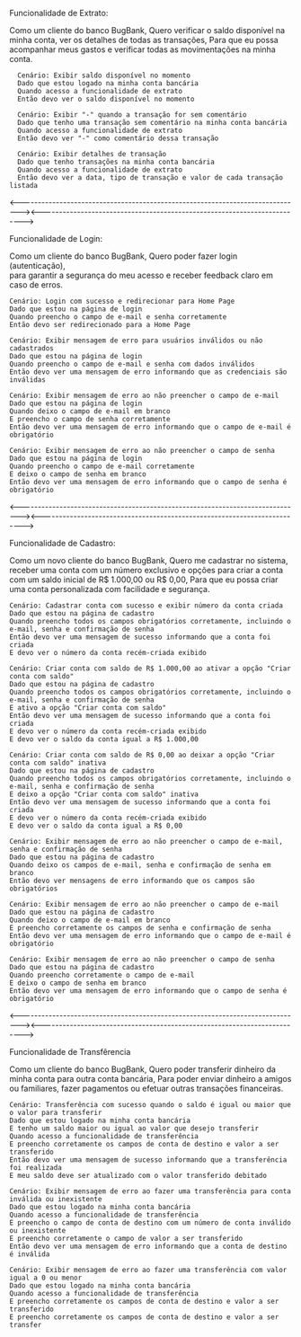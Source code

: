 Funcionalidade de Extrato:

Como um cliente do banco BugBank, 
Quero verificar o saldo disponível na minha conta, ver os detalhes de todas as transações, 
Para que eu possa acompanhar meus gastos e verificar todas as movimentações na minha conta.
    
      Cenário: Exibir saldo disponível no momento
      Dado que estou logado na minha conta bancária
      Quando acesso a funcionalidade de extrato
      Então devo ver o saldo disponível no momento
      
      Cenário: Exibir "-" quando a transação for sem comentário
      Dado que tenho uma transação sem comentário na minha conta bancária
      Quando acesso a funcionalidade de extrato
      Então devo ver "-" como comentário dessa transação
      
      Cenário: Exibir detalhes de transação
      Dado que tenho transações na minha conta bancária
      Quando acesso a funcionalidade de extrato
      Então devo ver a data, tipo de transação e valor de cada transação listada

<------------------------------------------------------------------------------><------------------------------------------------------------------------->


Funcionalidade de Login:

Como um cliente do banco BugBank, 
Quero poder fazer login (autenticação),  
para garantir a segurança do meu acesso e receber feedback claro em caso de erros.

    Cenário: Login com sucesso e redirecionar para Home Page
    Dado que estou na página de login
    Quando preencho o campo de e-mail e senha corretamente
    Então devo ser redirecionado para a Home Page
    
    Cenário: Exibir mensagem de erro para usuários inválidos ou não cadastrados
    Dado que estou na página de login
    Quando preencho o campo de e-mail e senha com dados inválidos
    Então devo ver uma mensagem de erro informando que as credenciais são inválidas
    
    Cenário: Exibir mensagem de erro ao não preencher o campo de e-mail
    Dado que estou na página de login
    Quando deixo o campo de e-mail em branco
    E preencho o campo de senha corretamente
    Então devo ver uma mensagem de erro informando que o campo de e-mail é obrigatório
    
    Cenário: Exibir mensagem de erro ao não preencher o campo de senha
    Dado que estou na página de login
    Quando preencho o campo de e-mail corretamente
    E deixo o campo de senha em branco
    Então devo ver uma mensagem de erro informando que o campo de senha é obrigatório

<------------------------------------------------------------------------------><------------------------------------------------------------------------->


Funcionalidade de Cadastro: 

Como um novo cliente do banco BugBank, 
Quero me cadastrar no sistema, receber uma conta com um número exclusivo e opções para criar a conta com um saldo inicial de R$ 1.000,00 ou R$ 0,00,
Para que eu possa criar uma conta personalizada com facilidade e segurança.

    Cenário: Cadastrar conta com sucesso e exibir número da conta criada
    Dado que estou na página de cadastro
    Quando preencho todos os campos obrigatórios corretamente, incluindo o e-mail, senha e confirmação de senha
    Então devo ver uma mensagem de sucesso informando que a conta foi criada
    E devo ver o número da conta recém-criada exibido
    
    Cenário: Criar conta com saldo de R$ 1.000,00 ao ativar a opção "Criar conta com saldo"
    Dado que estou na página de cadastro
    Quando preencho todos os campos obrigatórios corretamente, incluindo o e-mail, senha e confirmação de senha
    E ativo a opção "Criar conta com saldo"
    Então devo ver uma mensagem de sucesso informando que a conta foi criada
    E devo ver o número da conta recém-criada exibido
    E devo ver o saldo da conta igual a R$ 1.000,00
    
    Cenário: Criar conta com saldo de R$ 0,00 ao deixar a opção "Criar conta com saldo" inativa
    Dado que estou na página de cadastro
    Quando preencho todos os campos obrigatórios corretamente, incluindo o e-mail, senha e confirmação de senha
    E deixo a opção "Criar conta com saldo" inativa
    Então devo ver uma mensagem de sucesso informando que a conta foi criada
    E devo ver o número da conta recém-criada exibido
    E devo ver o saldo da conta igual a R$ 0,00
    
    Cenário: Exibir mensagem de erro ao não preencher o campo de e-mail, senha e confirmação de senha
    Dado que estou na página de cadastro
    Quando deixo os campos de e-mail, senha e confirmação de senha em branco
    Então devo ver mensagens de erro informando que os campos são obrigatórios
    
    Cenário: Exibir mensagem de erro ao não preencher o campo de e-mail
    Dado que estou na página de cadastro
    Quando deixo o campo de e-mail em branco
    E preencho corretamente os campos de senha e confirmação de senha
    Então devo ver uma mensagem de erro informando que o campo de e-mail é obrigatório
    
    Cenário: Exibir mensagem de erro ao não preencher o campo de senha
    Dado que estou na página de cadastro
    Quando preencho corretamente o campo de e-mail
    E deixo o campo de senha em branco
    Então devo ver uma mensagem de erro informando que o campo de senha é obrigatório

<------------------------------------------------------------------------------><------------------------------------------------------------------------->


Funcionalidade de Transfêrencia

Como um cliente do banco BugBank, 
Quero poder transferir dinheiro da minha conta para outra conta bancária, 
Para poder enviar dinheiro a amigos ou familiares, fazer pagamentos ou efetuar outras transações financeiras.

    Cenário: Transferência com sucesso quando o saldo é igual ou maior que o valor para transferir
    Dado que estou logado na minha conta bancária
    E tenho um saldo maior ou igual ao valor que desejo transferir
    Quando acesso a funcionalidade de transferência
    E preencho corretamente os campos de conta de destino e valor a ser transferido
    Então devo ver uma mensagem de sucesso informando que a transferência foi realizada
    E meu saldo deve ser atualizado com o valor transferido debitado
    
    Cenário: Exibir mensagem de erro ao fazer uma transferência para conta inválida ou inexistente
    Dado que estou logado na minha conta bancária
    Quando acesso a funcionalidade de transferência
    E preencho o campo de conta de destino com um número de conta inválido ou inexistente
    E preencho corretamente o campo de valor a ser transferido
    Então devo ver uma mensagem de erro informando que a conta de destino é inválida
    
    Cenário: Exibir mensagem de erro ao fazer uma transferência com valor igual a 0 ou menor
    Dado que estou logado na minha conta bancária
    Quando acesso a funcionalidade de transferência
    E preencho corretamente os campos de conta de destino e valor a ser transferido
    E preencho corretamente os campos de conta de destino e valor a ser transfer

